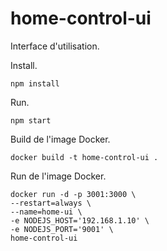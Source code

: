 # home-control-ui

Interface d'utilisation.

Install.

```
npm install
```

Run.

```
npm start
```

Build de l'image Docker.

```
docker build -t home-control-ui .
```

Run de l'image Docker.

```
docker run -d -p 3001:3000 \
--restart=always \
--name=home-ui \
-e NODEJS_HOST='192.168.1.10' \
-e NODEJS_PORT='9001' \
home-control-ui
```


